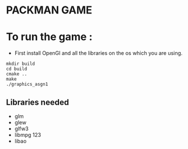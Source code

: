 PACKMAN GAME
=========================

# To run the game :

- First install OpenGl and all the libraries on the os which you are using.

```
mkdir build
cd build
cmake ..
make
./graphics_asgn1

```

## Libraries needed 
- glm
- glew
- glfw3
- libmpg 123
- libao